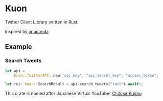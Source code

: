 # Kuon

Twitter Client Library written in Rust.

inspired by [anaconda](https://github.com/ChimeraCoder/anaconda)

## Example

### Search Tweets

```rust
let api =
    kuon::TwitterAPI::new("api_key", "api_secret_key", "access_token", "access_token_secret").await?;

let res: kuon::SearchResult = api.search_tweets("rust").await?;
```

This crate is named after Japanese Virtual YouTuber [Chitose Kudou](https://www.youtube.com/channel/UCP2o-o6u4uX3uq1hXspl0rg)